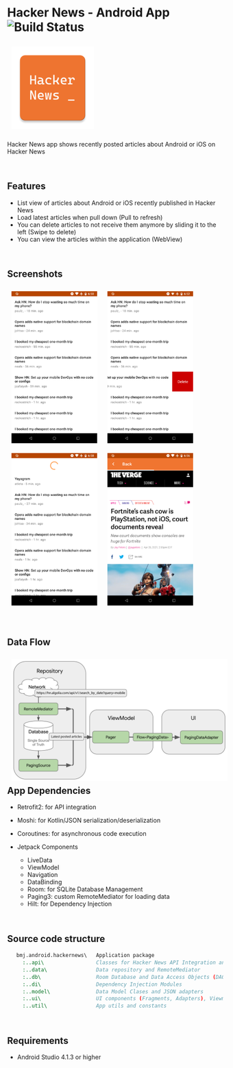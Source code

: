 # Hacker News - Android App ![Build Status](https://github.com/bmonroigj/hacker-news/actions/workflows/main.yml/badge.svg)

[<img src="./app/src/main/res/mipmap-xxxhdpi/ic_launcher.png" hspace="10" vspace="10">](/app/src/main/res/mipmap-xxxhdpi/ic_launcher.png)

Hacker News app shows recently posted articles about Android or iOS on Hacker News

<br />

## Features

- List view of articles about Android or iOS recently published in Hacker News
- Load latest articles when pull down (Pull to refresh)
- You can delete articles to not receive them anymore by sliding it to the left (Swipe to delete)
- You can view the articles within the application (WebView)

<br />

## Screenshots

[<img src="./screenshots/listview.png" width="200" hspace="10" vspace="10">](/screenshots/listview.png)
[<img src="./screenshots/swipe_to_delete.png"  width="200" hspace="10" vspace="10">](/screenshots/swipe_to_delete.png)
[<img src="./screenshots/load_more.png"  width="200" hspace="10" vspace="10">](/screenshots/load_more.png)
[<img src="./screenshots/webview.png"  width="200" hspace="10" vspace="10">](/screenshots/webview.png)

<br />

## Data Flow

[<img src="./screenshots/data_flow.png" align="left"  hspace="10" vspace="10">](/screenshots/data_flow.png)

<br />

## App Dependencies

- Retrofit2: for API integration
- Moshi: for Kotlin/JSON serialization/deserialization
- Coroutines: for asynchronous code execution

- Jetpack Components
  - LiveData
  - ViewModel
  - Navigation
  - DataBinding
  - Room: for SQLite Database Management
  - Paging3: custom RemoteMediator for loading data
  - Hilt: for Dependency Injection

<br />

## Source code structure

   ```cmd
      bmj.android.hackernews\   Application package
        :..api\                 Classes for Hacker News API Integration and API Response Model
        :..data\                Data repository and RemoteMediator
        :..db\                  Room Database and Data Access Objects (DAOs)
        :..di\                  Dependency Injection Modules
        :..model\               Data Model Clases and JSON adapters
        :..ui\                  UI components (Fragments, Adapters), Viewmodels
        :..util\                App utils and constants
   ```
   
<br />

## Requirements

- Android Studio 4.1.3 or higher
